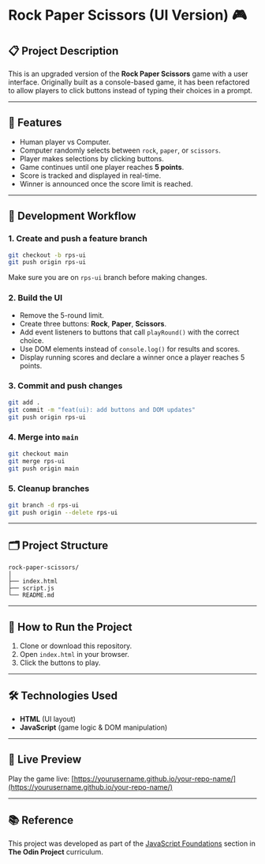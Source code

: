 # Rock Paper Scissors (UI Version) 🎮

## 📋 Project Description

This is an upgraded version of the **Rock Paper Scissors** game with a user interface. Originally built as a console-based game, it has been refactored to allow players to click buttons instead of typing their choices in a prompt.

---

## 🚀 Features

* Human player vs Computer.
* Computer randomly selects between `rock`, `paper`, or `scissors`.
* Player makes selections by clicking buttons.
* Game continues until one player reaches **5 points**.
* Score is tracked and displayed in real-time.
* Winner is announced once the score limit is reached.

---

## 🧠 Development Workflow

### 1. Create and push a feature branch

```bash
git checkout -b rps-ui
git push origin rps-ui
```

Make sure you are on `rps-ui` branch before making changes.

### 2. Build the UI

* Remove the 5-round limit.
* Create three buttons: **Rock**, **Paper**, **Scissors**.
* Add event listeners to buttons that call `playRound()` with the correct choice.
* Use DOM elements instead of `console.log()` for results and scores.
* Display running scores and declare a winner once a player reaches 5 points.

### 3. Commit and push changes

```bash
git add .
git commit -m "feat(ui): add buttons and DOM updates"
git push origin rps-ui
```

### 4. Merge into `main`

```bash
git checkout main
git merge rps-ui
git push origin main
```

### 5. Cleanup branches

```bash
git branch -d rps-ui
git push origin --delete rps-ui
```

---

## 🗂️ Project Structure

```
rock-paper-scissors/
│
├── index.html
├── script.js
└── README.md
```

---

## 📄 How to Run the Project

1. Clone or download this repository.
2. Open `index.html` in your browser.
3. Click the buttons to play.

---

## 🛠️ Technologies Used

* **HTML** (UI layout)
* **JavaScript** (game logic & DOM manipulation)

---

## 🔗 Live Preview

Play the game live: [https://yourusername.github.io/your-repo-name/](https://yourusername.github.io/your-repo-name/)

---

## 📚 Reference

This project was developed as part of the [JavaScript Foundations](https://www.theodinproject.com/) section in **The Odin Project** curriculum.